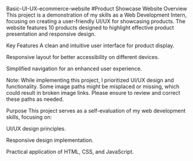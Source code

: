 Basic-UI-UX-ecommerce-website
#Product Showcase Website
Overview
This project is a demonstration of my skills as a Web Development Intern, focusing on creating a user-friendly UI/UX for showcasing products. The website features 10 products designed to highlight effective product presentation and responsive design.

Key Features
A clean and intuitive user interface for product display.

Responsive layout for better accessibility on different devices.

Simplified navigation for an enhanced user experience.

Note:
While implementing this project, I prioritized UI/UX design and functionality. Some image paths might be misplaced or missing, which could result in broken image links. Please ensure to review and correct these paths as needed.

Purpose
This project serves as a self-evaluation of my web development skills, focusing on:

UI/UX design principles.

Responsive design implementation.

Practical application of HTML, CSS, and JavaScript.
